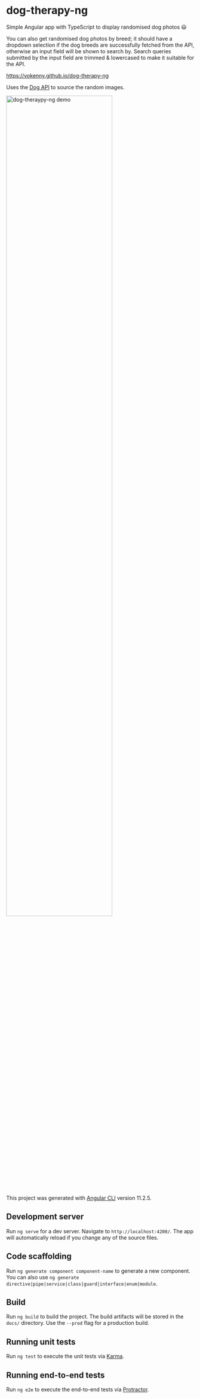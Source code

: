 # dog-therapy-ng

Simple Angular app with TypeScript to display randomised dog photos :smiley:

You can also get randomised dog photos by breed; it should have a dropdown selection if the dog breeds are successfully fetched from the API,
otherwise an input field will be shown to search by. Search queries submitted by the input field are trimmed & lowercased to make it suitable for the API.

https://vokenny.github.io/dog-therapy-ng

Uses the [Dog API](https://dog.ceo/dog-api/documentation/) to source the random images.

<img src="./src/assets/dog-therapy-ng-demo.gif" alt="dog-theraypy-ng demo" width="75%" height="auto">

This project was generated with [Angular CLI](https://github.com/angular/angular-cli) version 11.2.5.

## Development server

Run `ng serve` for a dev server. Navigate to `http://localhost:4200/`. The app will automatically reload if you change any of the source files.

## Code scaffolding

Run `ng generate component component-name` to generate a new component. You can also use `ng generate directive|pipe|service|class|guard|interface|enum|module`.

## Build

Run `ng build` to build the project. The build artifacts will be stored in the `docs/` directory. Use the `--prod` flag for a production build.

## Running unit tests

Run `ng test` to execute the unit tests via [Karma](https://karma-runner.github.io).

## Running end-to-end tests

Run `ng e2e` to execute the end-to-end tests via [Protractor](http://www.protractortest.org/).

